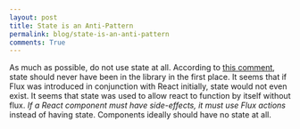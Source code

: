 ```yaml
---
layout: post
title: State is an Anti-Pattern
permalink: blog/state-is-an-anti-pattern
comments: True
---
```


As much as possible, do not use state at all. According to [this comment](https://www.reddit.com/r/reactjs/comments/3bjdoe/state_is_an_antipattern/), state should never have been in the library in the first place. It seems that if Flux was introduced in conjunction with React initially, state would not even exist. It seems that state was used to allow react to function by itself without flux. *If a React component must have side-effects, it must use Flux actions* instead of having state. Components ideally should have no state at all.

